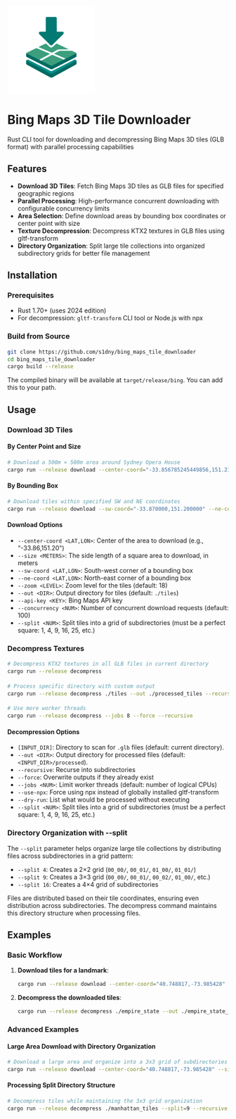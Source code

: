 <img src="img/logo.svg" alt="logo" width="200"/>

# Bing Maps 3D Tile Downloader


Rust CLI tool for downloading and decompressing Bing Maps 3D tiles (GLB format) with parallel processing capabilities

## Features

- **Download 3D Tiles**: Fetch Bing Maps 3D tiles as GLB files for specified geographic regions
- **Parallel Processing**: High-performance concurrent downloading with configurable concurrency limits
- **Area Selection**: Define download areas by bounding box coordinates or center point with size
- **Texture Decompression**: Decompress KTX2 textures in GLB files using gltf-transform
- **Directory Organization**: Split large tile collections into organized subdirectory grids for better file management

## Installation

### Prerequisites

- Rust 1.70+ (uses 2024 edition)
- For decompression: `gltf-transform` CLI tool or Node.js with npx

### Build from Source

```bash
git clone https://github.com/s1dny/bing_maps_tile_downloader
cd bing_maps_tile_downloader
cargo build --release
```

The compiled binary will be available at `target/release/bing`. You can add this to your path.

## Usage

### Download 3D Tiles

#### By Center Point and Size
```bash
# Download a 500m × 500m area around Sydney Opera House
cargo run --release download --center-coord="-33.856785245449856,151.21523854778107" --size=500 --zoom=18 --out=./sydney_tiles
```

#### By Bounding Box
```bash
# Download tiles within specified SW and NE coordinates
cargo run --release download --sw-coord="-33.870000,151.200000" --ne-coord="-33.860000,151.220000" --zoom=18
```

#### Download Options
-   `--center-coord <LAT,LON>`: Center of the area to download (e.g., "-33.86,151.20")
-   `--size <METERS>`: The side length of a square area to download, in meters
-   `--sw-coord <LAT,LON>`: South-west corner of a bounding box
-   `--ne-coord <LAT,LON>`: North-east corner of a bounding box
-   `--zoom <LEVEL>`: Zoom level for the tiles (default: 18)
-   `--out <DIR>`: Output directory for tiles (default: `./tiles`)
-   `--api-key <KEY>`: Bing Maps API key
-   `--concurrency <NUM>`: Number of concurrent download requests (default: 100)
-   `--split <NUM>`: Split tiles into a grid of subdirectories (must be a perfect square: 1, 4, 9, 16, 25, etc.)

### Decompress Textures

```bash
# Decompress KTX2 textures in all GLB files in current directory
cargo run --release decompress

# Process specific directory with custom output
cargo run --release decompress ./tiles --out ./processed_tiles --recursive

# Use more worker threads
cargo run --release decompress --jobs 8 --force --recursive
```

#### Decompression Options
-   `[INPUT_DIR]`: Directory to scan for `.glb` files (default: current directory).
-   `--out <DIR>`: Output directory for processed files (default: `<INPUT_DIR>/processed`).
-   `--recursive`: Recurse into subdirectories
-   `--force`: Overwrite outputs if they already exist
-   `--jobs <NUM>`: Limit worker threads (default: number of logical CPUs)
-   `--use-npx`: Force using npx instead of globally installed gltf-transform
-   `--dry-run`: List what would be processed without executing
-   `--split <NUM>`: Split tiles into a grid of subdirectories (must be a perfect square: 1, 4, 9, 16, 25, etc.)

### Directory Organization with --split

The `--split` parameter helps organize large tile collections by distributing files across subdirectories in a grid pattern:

- `--split 4`: Creates a 2×2 grid (`00_00/`, `00_01/`, `01_00/`, `01_01/`)
- `--split 9`: Creates a 3×3 grid (`00_00/`, `00_01/`, `00_02/`, `01_00/`, etc.)
- `--split 16`: Creates a 4×4 grid of subdirectories

Files are distributed based on their tile coordinates, ensuring even distribution across subdirectories. The decompress command maintains this directory structure when processing files.

## Examples

### Basic Workflow

1. **Download tiles for a landmark**:
   ```bash
   cargo run --release download --center-coord="40.748817,-73.985428" --size=1000 --zoom=19 --out=./empire_state
   ```

2. **Decompress the downloaded tiles**:
   ```bash
   cargo run --release decompress ./empire_state --out ./empire_state_processed --recursive
   ```

### Advanced Examples

#### Large Area Download with Directory Organization
```bash
# Download a large area and organize into a 3x3 grid of subdirectories
cargo run --release download --center-coord="40.748817,-73.985428" --size=2000 --zoom=19 --split=9 --out=./manhattan_tiles
```

#### Processing Split Directory Structure
```bash
# Decompress tiles while maintaining the 3x3 grid organization
cargo run --release decompress ./manhattan_tiles --split=9 --recursive --jobs=8
```